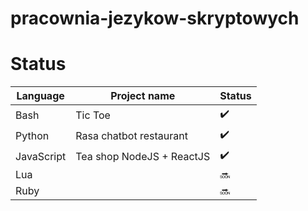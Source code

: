 # pracownia-jezykow-skryptowych


# Status

| Language | Project name | Status | 
|----------|--------------|--------|
|Bash|Tic Toe| :heavy_check_mark: |   
|Python|Rasa chatbot restaurant| :heavy_check_mark: |   
|JavaScript|Tea shop NodeJS + ReactJS| :heavy_check_mark: | 
|Lua|| :soon: | 
|Ruby|| :soon: | 